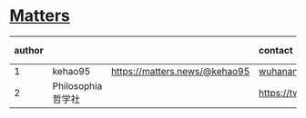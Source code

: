 # [Matters](https://matters.news/)
|author|||contact|social media||
|:-|:-|:-|:-|:-|:-|
|1|kehao95|https://matters.news/@kehao95|wuhananyuming@gmail.com||
|2|Philosophia哲学社||https://twitter.com/philoso98472556|
